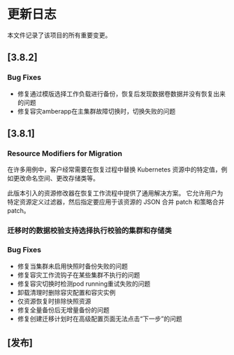 # 更新日志
本文件记录了该项目的所有重要变更。

## [3.8.2]
### Bug Fixes
* 修复通过模版选择工作负载进行备份，恢复后发现数据卷数据并没有恢复出来的问题
* 修复容灾amberapp在主集群故障切换时，切换失败的问题

## [3.8.1]
### Resource Modifiers for Migration
在许多用例中，客户经常需要在恢复过程中替换 Kubernetes 资源中的特定值，例如更改命名空间、更改存储类等。

此版本引入的资源修改器在恢复工作流程中提供了通用解决方案。 它允许用户为特定资源定义过滤器，然后指定要应用于该资源的 JSON 合并 patch 和策略合并 patch。

### 迁移时的数据校验支持选择执行校验的集群和存储类

### Bug Fixes
* 修复当集群未启用快照时备份失败的问题
* 修复容灾工作流钩子在某些集群不执行的问题
* 修复容灾切换时检测pod running重试失败的问题
* 卸载清理时删除容灾配置和容灾实例
* 仅资源恢复时排除快照资源
* 修复全量备份后无增量备份的问题
* 修复创建迁移计划时在高级配置页面无法点击“下一步”的问题

## [发布]

